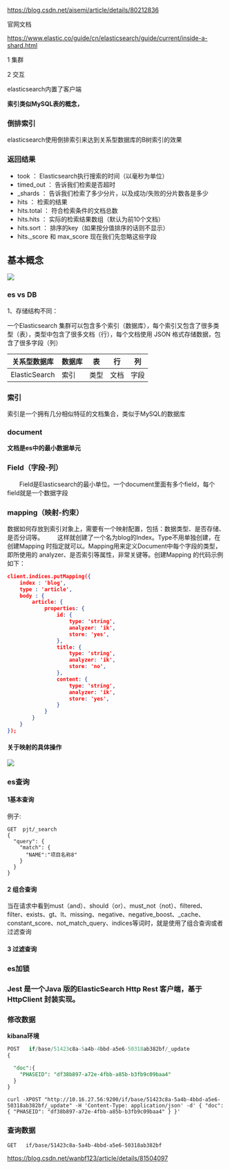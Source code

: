 https://blog.csdn.net/aisemi/article/details/80212836

官网文档

https://www.elastic.co/guide/cn/elasticsearch/guide/current/inside-a-shard.html

1 集群

2 交互

elasticsearch内置了客户端

**索引类似MySQL表的概念，**

### 倒排索引

elasticsearch使用倒排索引来达到关系型数据库的B树索引的效果



### 返回结果

- took ： Elasticsearch执行搜索的时间（以毫秒为单位）
- timed_out ： 告诉我们检索是否超时
- _shards ： 告诉我们检索了多少分片，以及成功/失败的分片数各是多少
- hits ： 检索的结果
- hits.total ： 符合检索条件的文档总数
- hits.hits ： 实际的检索结果数组（默认为前10个文档）
- hits.sort ： 排序的key（如果按分值排序的话则不显示）
- hits._score 和 max_score 现在我们先忽略这些字段



## 基本概念

![](D:\note\note\images\elasticsearch_base(基本概念).png)

### es  vs  DB

1、存储结构不同：

一个Elasticsearch 集群可以包含多个索引（数据库），每个索引又包含了很多类型（表），类型中包含了很多文档（行），每个文档使用 JSON 格式存储数据，包含了很多字段（列）

| 关系型数据库  | 数据库 | 表   | 行   | 列   |
| ------------- | ------ | ---- | ---- | ---- |
| ElasticSearch | 索引   | 类型 | 文档 | 字段 |

### 索引

索引是一个拥有几分相似特征的文档集合，类似于MySQL的数据库

### document

**文档是es中的最小数据单元**

### Field（字段-列）

  Field是Elasticsearch的最小单位。一个document里面有多个field，每个field就是一个数据字段

### mapping（映射-约束）

数据如何存放到索引对象上，需要有一个映射配置，包括：数据类型、是否存储、是否分词等。
  这样就创建了一个名为blog的Index。Type不用单独创建，在创建Mapping 时指定就可以。Mapping用来定义Document中每个字段的类型，即所使用的 analyzer、是否索引等属性，非常关键等。创建Mapping 的代码示例如下：

~~~json
client.indices.putMapping({
    index : 'blog',
    type : 'article',
    body : {
        article: {
            properties: {
                id: {
                    type: 'string',
                    analyzer: 'ik',
                    store: 'yes',
                },
                title: {
                    type: 'string',
                    analyzer: 'ik',
                    store: 'no',
                },
                content: {
                    type: 'string',
                    analyzer: 'ik',
                    store: 'yes',
                }
            }
        }
    }
});
~~~

#### 关于映射的具体操作

![](D:\note\note\images\esMapping.png)

### es查询

#### 1基本查询

例子:

~~~shell
GET  pjt/_search
{
  "query": {
    "match": {
      "NAME":"项目名称8"
    }
  }
}
~~~

#### 2 组合查询

当在请求中看到must（and）、should（or）、must_not（not）、filtered、filter、exists、gt、lt、missing、negative、negative_boost、_cache、constant_score、not_match_query、indices等词时，就是使用了组合查询或者过滤查询

#### 3 过滤查询

### es加锁



### Jest 是一个Java 版的ElasticSearch Http Rest 客户端，基于HttpClient 封装实现。



### 修改数据

**kibana环境**

~~~sql
POST   if/base/51423c8a-5a4b-4bbd-a5e6-50318ab382bf/_update
{

  "doc":{
    "PHASEID": "df38b897-a72e-4fbb-a85b-b3fb9c09baa4"
  }
}
~~~

~~~shell
curl -XPOST "http://10.16.27.56:9200/if/base/51423c8a-5a4b-4bbd-a5e6-50318ab382bf/_update" -H 'Content-Type: application/json' -d' { "doc":{ "PHASEID": "df38b897-a72e-4fbb-a85b-b3fb9c09baa4" } }'
~~~

### 查询数据

~~~shell
GET   if/base/51423c8a-5a4b-4bbd-a5e6-50318ab382bf
~~~

https://blog.csdn.net/wanbf123/article/details/81504097